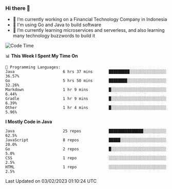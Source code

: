 ### Hi there 👋

<!--
**mazzama/mazzama** is a ✨ _special_ ✨ repository because its `README.md` (this file) appears on your GitHub profile.

Here are some ideas to get you started:

- 🔭 I’m currently working on ...
- 🌱 I’m currently learning ...
- 👯 I’m looking to collaborate on ...
- 🤔 I’m looking for help with ...
- 💬 Ask me about ...
- 📫 How to reach me: ...
- 😄 Pronouns: ...
- ⚡ Fun fact: ...
-->

- 🔭 I’m currently working on a Financial Technology Company in Indonesia
- :gun: I'm using Go and Java to build software
- 🌱 I’m currently learning microservices and serverless, and also learning many technology buzzwords to build it

<!--START_SECTION:waka-->
![Code Time](http://img.shields.io/badge/Code%20Time-2%2C537%20hrs%207%20mins-blue)

📊 **This Week I Spent My Time On** 

```text
💬 Programming Languages: 
Java                     6 hrs 37 mins       █████████░░░░░░░░░░░░░░░░   36.57% 
Go                       5 hrs 50 mins       ████████░░░░░░░░░░░░░░░░░   32.26% 
Markdown                 1 hr 9 mins         █░░░░░░░░░░░░░░░░░░░░░░░░   6.44% 
Gradle                   1 hr 9 mins         █░░░░░░░░░░░░░░░░░░░░░░░░   6.39% 
Other                    1 hr 4 mins         █░░░░░░░░░░░░░░░░░░░░░░░░   5.96%

```

**I Mostly Code in Java** 

```text
Java                     25 repos            ███████████████░░░░░░░░░░   62.5% 
JavaScript               8 repos             █████░░░░░░░░░░░░░░░░░░░░   20.0% 
Go                       2 repos             █░░░░░░░░░░░░░░░░░░░░░░░░   5.0% 
CSS                      1 repo              ░░░░░░░░░░░░░░░░░░░░░░░░░   2.5% 
HTML                     1 repo              ░░░░░░░░░░░░░░░░░░░░░░░░░   2.5%

```



 Last Updated on 03/02/2023 01:10:24 UTC
<!--END_SECTION:waka-->
